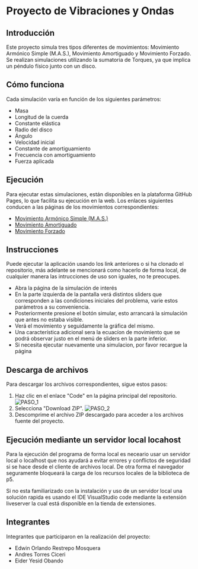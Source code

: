 # Proyecto de Vibraciones y Ondas

## Introducción

Este proyecto simula tres tipos diferentes de movimientos: Movimiento Armónico Simple (M.A.S.), Movimiento Amortiguado y Movimiento Forzado. Se realizan simulaciones utilizando la sumatoria de Torques, ya que implica un péndulo físico junto con un disco.

## Cómo funciona

Cada simulación varía en función de los siguientes parámetros:
- Masa
- Longitud de la cuerda
- Constante elástica
- Radio del disco
- Ángulo
- Velocidad inicial
- Constante de amortiguamiento
- Frecuencia con amortiguamiento
- Fuerza aplicada

## Ejecución

Para ejecutar estas simulaciones, están disponibles en la plataforma GitHub Pages, lo que facilita su ejecución en la web. Los enlaces siguientes conducen a las páginas de los movimientos correspondientes:

- [Movimiento Armónico Simple (M.A.S.)](https://everhech.github.io/Vibraciones-y-ondas/MAS.html)
- [Movimiento Amortiguado](https://everhech.github.io/Proyecto_Amortiguado/Amortiguado.html)
- [Movimiento Forzado](https://everhech.github.io/Proyecto_Forzado/Forzado.html)

## Instrucciones

Puede ejecutar la aplicación usando los link anteriores o si ha clonado el repositorio, más adelante
se mencionará como hacerlo de forma local, de cualquier manera las intrucciones de uso son iguales,
no te preocupes. 

* Abra la página de la simulación de interés
* En la parte izquierda de la pantalla verá distintos sliders que corresponden a las condiciones iniciales del problema, varie estos parámetros a su conveniencia.
* Posteriormente presione el botón simular, esto arrancará la simulación que antes no estaba visible.
* Verá el movimiento y seguidamente la gráfica del mismo.
* Una característica adicional sera la ecuacíon de movimiento que se podrá observar justo en el menú de sliders en la parte inferior.
* Si necesita ejecutar nuevamente una simulacion, por favor recargue la página



## Descarga de archivos

Para descargar los archivos correspondientes, sigue estos pasos:

1. Haz clic en el enlace "Code" en la página principal del repositorio.
![PASO_1](https://github.com/Yesid812/Vibraciones-y-ondas/assets/81316685/4260274a-84fb-4e37-94ce-861f18da0250)
2. Selecciona "Download ZIP".
![PASO_2](https://github.com/Yesid812/Vibraciones-y-ondas/assets/81316685/809658da-2efd-4de1-88db-1a5b4740a887)
3. Descomprime el archivo ZIP descargado para acceder a los archivos fuente del proyecto.

## Ejecución mediante un servidor local locahost

Para la ejecución del programa de forma local es neceario usar un servidor local o localhost
que nos ayudará a evitar errores y conflictos de seguridad si se hace desde el cliente de archivos local. De otra forma el navegador seguramente bloqueará la carga de los recursos locales de la biblioteca de p5.

Si no esta familiarizado con la instalación y uso de un servidor local una solución rapida es usando el
IDE VisualStudio code mediante la extensión liveserver la cual está disponible en la tienda de extensiones.


## Integrantes

Integrantes que participaron en la realización del proyecto:

- Edwin Orlando Restrepo Mosquera
- Andres Torres Ciceri
- Eider Yesid Obando
